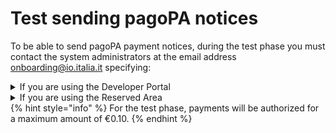 # Test sending pagoPA notices

To be able to send pagoPA payment notices, during the test phase you must contact the system administrators at the email address [onboarding@io.italia.it](mailto:onboarding@io.italia.it) specifying:

<details>
<summary>If you are using the Developer Portal</summary>
* Email of the user registered with the developer portal
* service (or subscription) id

</details>
<details>
<summary>If you are using the Reserved Area</summary>
* Fiscal code of the user registered in the Reserved Area
* service (or subscription) id

</details>
{% hint style="info" %} For the test phase, payments will be authorized for a maximum amount of €0.10. {% endhint %}